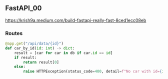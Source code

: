 

## FastAPI_00
https://krish9a.medium.com/build-fastapi-really-fast-8ced1ecc08eb







### Routes

``` python
@app.get("/api/data/{id}")
def car_by_id(id: int) -> dict:
    result = [car for car in db if car.id == id]
    if result:
        return result[0]
    else:
        raise HTTPException(status_code=400, detail=f"No car with id={id}.")

```